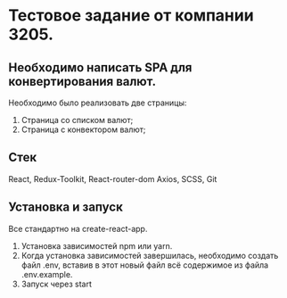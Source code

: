 # Тестовое задание от компании 3205.

## Необходимо написать SPA для конвертирования валют. 
Необходимо было реализовать две страницы:
1) Страница со списком валют;
2) Страница с конвектором валют;


## Стек
React, Redux-Toolkit, React-router-dom Axios, SCSS, Git

## Установка и запуск
Все стандартно на create-react-app. 
1) Установка зависимостей npm или yarn.
2) Когда установка зависимостей завершилась, необходимо создать файл .env, вставив в этот новый файл всё содержимое из файла .env.example.
3) Запуск через start